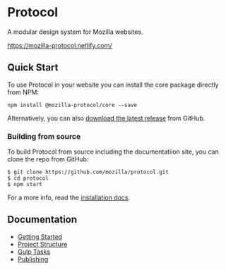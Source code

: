 # Protocol

A modular design system for Mozilla websites.

https://mozilla-protocol.netlify.com/

## Quick Start

To use Protocol in your website you can install the core package directly from NPM:

```
npm install @mozilla-protocol/core --save
```

Alternatively, you can also [download the latest release](https://github.com/mozilla/protocol/releases/latest) from GitHub.

### Building from source

To build Protocol from source including the documentatiion site, you can clone the repo from GitHub:

```
$ git clone https://github.com/mozilla/protocol.git
$ cd protocol
$ npm start
```

For a more info, read the [installation docs](docs#installation).

## Documentation

- [Getting Started](docs#getting-started)
- [Project Structure](docs#project-structure)
- [Gulp Tasks](docs#tasks)
- [Publishing](docs#publishing)


